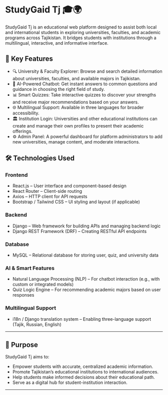 # StudyGaid Tj 🎓🌍

StudyGaid Tj is an educational web platform designed to assist both local and international students in exploring universities, faculties, and academic programs across Tajikistan. It bridges students with institutions through a multilingual, interactive, and informative interface.

## 🌟 Key Features

- 🔍 University & Faculty Explorer: Browse and search detailed information about universities, faculties, and available majors in Tajikistan.
- 🤖 AI-Powered Chatbot: Get instant answers to common questions and guidance in choosing the right field of study.
- 📊 Smart Quizzes: Take interactive quizzes to discover your strengths and receive major recommendations based on your answers.
- 🌐 Multilingual Support: Available in three languages for broader accessibility.
- 🏛 Institution Login: Universities and other educational institutions can create and manage their own profiles to present their academic offerings.
- ⚙️ Admin Panel: A powerful dashboard for platform administrators to add new universities, manage content, and moderate interactions.

## 🛠 Technologies Used

### Frontend
- React.js – User interface and component-based design
- React Router – Client-side routing
- Axios – HTTP client for API requests
- Bootstrap / Tailwind CSS – UI styling and layout (if applicable)

### Backend
- Django – Web framework for building APIs and managing backend logic
- Django REST Framework (DRF) – Creating RESTful API endpoints

### Database
- MySQL – Relational database for storing user, quiz, and university data

### AI & Smart Features
- Natural Language Processing (NLP) – For chatbot interaction (e.g., with custom or integrated models)
- Quiz Logic Engine – For recommending academic majors based on user responses

### Multilingual Support
- i18n / Django translation system – Enabling three-language support (Tajik, Russian, English)

---

## 🎯 Purpose

StudyGaid Tj aims to:

- Empower students with accurate, centralized academic information.
- Promote Tajikistan’s educational institutions to international audiences.
- Help students make informed decisions about their educational path.
- Serve as a digital hub for student-institution interaction.

---

